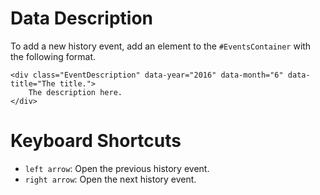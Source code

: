 Data Description
================

To add a new history event, add an element to the `#EventsContainer` with the following format.

    <div class="EventDescription" data-year="2016" data-month="6" data-title="The title.">
        The description here.
    </div>


Keyboard Shortcuts
==================

- `left arrow`: Open the previous history event.
- `right arrow`: Open the next history event.
